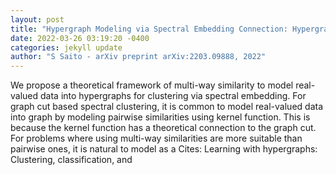 ```yaml
--- 
layout: post 
title: "Hypergraph Modeling via Spectral Embedding Connection: Hypergraph Cut, Weighted Kernel $ k $-means, and Heat Kernel" 
date: 2022-03-26 03:19:20 -0400 
categories: jekyll update 
author: "S Saito - arXiv preprint arXiv:2203.09888, 2022" 
--- 
```

We propose a theoretical framework of multi-way similarity to model real-valued data into hypergraphs for clustering via spectral embedding. For graph cut based spectral clustering, it is common to model real-valued data into graph by modeling pairwise similarities using kernel function. This is because the kernel function has a theoretical connection to the graph cut. For problems where using multi-way similarities are more suitable than pairwise ones, it is natural to model as a Cites: Learning with hypergraphs: Clustering, classification, and